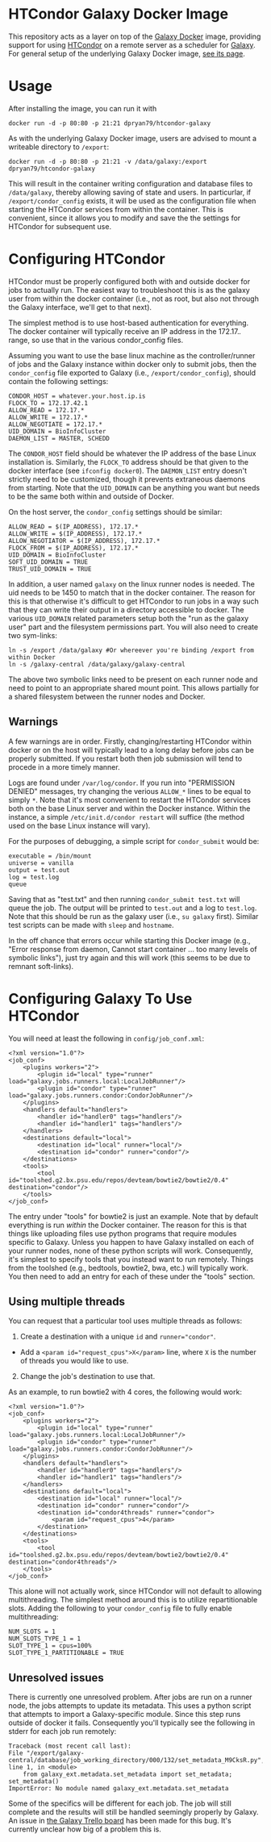 HTCondor Galaxy Docker Image
============================

This repository acts as a layer on top of the [Galaxy Docker](https://github.com/bgruening/docker-galaxy-stable) image, providing support for using [HTCondor](http://research.cs.wisc.edu/htcondor/) on a remote server as a scheduler for [Galaxy](http://galaxyproject.org/). For general setup of the underlying Galaxy Docker image, [see its page](https://github.com/bgruening/docker-galaxy-stable).

Usage
=====

After installing the image, you can run it with

    docker run -d -p 80:80 -p 21:21 dpryan79/htcondor-galaxy

As with the underlying Galaxy Docker image, users are advised to mount a writeable directory to `/export`:

    docker run -d -p 80:80 -p 21:21 -v /data/galaxy:/export dpryan79/htcondor-galaxy

This will result in the container writing configuration and database files to `/data/galaxy`, thereby allowing saving of state and users. In particurlar, if `/export/condor_config` exists, it will be used as the configuration file when starting the HTCondor services from within the container. This is convenient, since it allows you to modify and save the the settings for HTCondor for subsequent use.

Configuring HTCondor
====================

HTCondor must be properly configured both with and outside docker for jobs to actually run. The easiest way to troubleshoot this is as the galaxy user from within the docker container (i.e., not as root, but also not through the Galaxy interface, we'll get to that next).

The simplest method is to use host-based authentication for everything. The docker container will typically receive an IP address in the 172.17.*.* range, so use that in the various condor_config files.

Assuming you want to use the base linux machine as the controller/runner of jobs and the Galaxy instance within docker only to submit jobs, then the `condor_config` file exported to Galaxy (i.e., `/export/condor_config`), should contain the following settings:

    CONDOR_HOST = whatever.your.host.ip.is
    FLOCK_TO = 172.17.42.1
    ALLOW_READ = 172.17.*
    ALLOW_WRITE = 172.17.*
    ALLOW_NEGOTIATE = 172.17.*
    UID_DOMAIN = BioInfoCluster
    DAEMON_LIST = MASTER, SCHEDD

The `CONDOR_HOST` field should be whatever the IP address of the base Linux installation is. Similarly, the `FLOCK_TO` address should be that given to the docker interface (see `ifconfig docker0`). The `DAEMON_LIST` entry doesn't strictly need to be customized, though it prevents extraneous daemons from starting. Note that the `UID_DOMAIN` can be anything you want but needs to be the same both within and outside of Docker.

On the host server, the `condor_config` settings should be similar:

    ALLOW_READ = $(IP_ADDRESS), 172.17.*
    ALLOW_WRITE = $(IP_ADDRESS), 172.17.*
    ALLOW_NEGOTIATOR = $(IP_ADDRESS), 172.17.*
    FLOCK_FROM = $(IP_ADDRESS), 172.17.*
    UID_DOMAIN = BioInfoCluster
    SOFT_UID_DOMAIN = TRUE
    TRUST_UID_DOMAIN = TRUE

In addition, a user named `galaxy` on the linux runner nodes is needed. The uid needs to be 1450 to match that in the docker container. The reason for this is that otherwise it's difficult to get HTCondor to run jobs in a way such that they can write their output in a directory accessible to docker. The various `UID_DOMAIN` related parameters setup both the "run as the galaxy user" part and the filesystem permissions part. You will also need to create two sym-links:

    ln -s /export /data/galaxy #Or whereever you're binding /export from within Docker
    ln -s /galaxy-central /data/galaxy/galaxy-central

The above two symbolic links need to be present on each runner node and need to point to an appropriate shared mount point. This allows partially for a shared filesystem between the runner nodes and Docker.

Warnings
--------

A few warnings are in order. Firstly, changing/restarting HTCondor within docker or on the host will typically lead to a long delay before jobs can be properly submitted. If you restart both then job submission will tend to procede in a more timely manner.

Logs are found under `/var/log/condor`. If you run into "PERMISSION DENIED" messages, try changing the verious `ALLOW_*` lines to be equal to simply `*`. Note that it's most convenient to restart the HTCondor services both on the base Linux server and within the Docker instance. Within the instance, a simple `/etc/init.d/condor restart` will suffice (the method used on the base Linux instance will vary).

For the purposes of debugging, a simple script for `condor_submit` would be:

    executable = /bin/mount
    universe = vanilla
    output = test.out
    log = test.log
    queue

Saving that as "test.txt" and then running `condor_submit test.txt` will queue the job. The output will be printed to `test.out` and a log to `test.log`. Note that this should be run as the galaxy user (i.e., `su galaxy` first). Similar test scripts can be made with `sleep` and `hostname`.

In the off chance that errors occur while starting this Docker image (e.g., "Error response from daemon, Cannot start container ... too many levels of symbolic links"), just try again and this will work (this seems to be due to remnant soft-links).

Configuring Galaxy To Use HTCondor
==================================

You will need at least the following in `config/job_conf.xml`:

    <?xml version="1.0"?>
    <job_conf>
        <plugins workers="2">
            <plugin id="local" type="runner" load="galaxy.jobs.runners.local:LocalJobRunner"/>
            <plugin id="condor" type="runner" load="galaxy.jobs.runners.condor:CondorJobRunner"/>
        </plugins>
        <handlers default="handlers">
            <handler id="handler0" tags="handlers"/>
            <handler id="handler1" tags="handlers"/>
        </handlers>
        <destinations default="local">
            <destination id="local" runner="local"/>
            <destination id="condor" runner="condor"/>
        </destinations>
        <tools>
            <tool id="toolshed.g2.bx.psu.edu/repos/devteam/bowtie2/bowtie2/0.4" destination="condor"/>
        </tools>
    </job_conf>

The entry under "tools" for bowtie2 is just an example. Note that by default everything is run *within* the Docker container. The reason for this is that things like uploading files use python programs that require modules specific to Galaxy. Unless you happen to have Galaxy installed on each of your runner nodes, none of these python scripts will work. Consequently, it's simplest to specify tools that you instead want to run remotely. Things from the toolshed (e.g., bedtools, bowtie2, bwa, etc.) will typically work. You then need to add an entry for each of these under the "tools" section.

Using multiple threads
----------------------

You can request that a particular tool uses multiple threads as follows:

 1) Create a destination with a unique `id` and `runner="condor"`.
   * Add a `<param id="request_cpus">X</param>` line, where `X` is the number of threads you would like to use.
 2) Change the job's destination to use that.

As an example, to run bowtie2 with 4 cores, the following would work:

    <?xml version="1.0"?>
    <job_conf>
        <plugins workers="2">
            <plugin id="local" type="runner" load="galaxy.jobs.runners.local:LocalJobRunner"/>
            <plugin id="condor" type="runner" load="galaxy.jobs.runners.condor:CondorJobRunner"/>
        </plugins>
        <handlers default="handlers">
            <handler id="handler0" tags="handlers"/>
            <handler id="handler1" tags="handlers"/>
        </handlers>
        <destinations default="local">
            <destination id="local" runner="local"/>
            <destination id="condor" runner="condor"/>
            <destination id="condor4threads" runner="condor">
                <param id="request_cpus">4</param>
            </destination>
        </destinations>
        <tools>
            <tool id="toolshed.g2.bx.psu.edu/repos/devteam/bowtie2/bowtie2/0.4" destination="condor4threads"/>
        </tools>
    </job_conf>

This alone will not actually work, since HTCondor will not default to allowing multithreading. The simplest method around this is to utilize repartitionable slots. Adding the following to your `condor_config` file to fully enable multithreading:

    NUM_SLOTS = 1
    NUM_SLOTS_TYPE_1 = 1
    SLOT_TYPE_1 = cpus=100%
    SLOT_TYPE_1_PARTITIONABLE = TRUE

Unresolved issues
-----------------

There is currently one unresolved problem. After jobs are run on a runner node, the jobs attempts to update its metadata. This uses a python script that attempts to import a Galaxy-specific module. Since this step runs outside of docker it fails. Consequently you'll typically see the following in stderr for each job run remotely:

    Traceback (most recent call last):
    File "/export/galaxy-central/database/job_working_directory/000/132/set_metadata_M9CksR.py", line 1, in <module>
        from galaxy_ext.metadata.set_metadata import set_metadata; set_metadata()
    ImportError: No module named galaxy_ext.metadata.set_metadata

Some of the specifics will be different for each job. The job will still complete and the results will still be handled seemingly properly by Galaxy. An issue in [the Galaxy Trello board](https://trello.com/c/KnvdRRlj) has been made for this bug. It's currently unclear how big of a problem this is.
